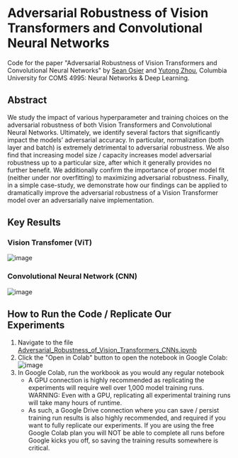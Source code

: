 # Adversarial Robustness of Vision Transformers and Convolutional Neural Networks

Code for the paper "Adversarial Robustness of Vision Transformers and Convolutional Neural Networks" by [Sean Osier](smo2152@columbia.edu) and [Yutong Zhou](yz4429@columbia.edu), Columbia University for COMS 4995: Neural Networks & Deep Learning.

## Abstract

We study the impact of various hyperparameter and training choices on the adversarial robustness of both Vision Transformers and Convolutional Neural Networks. Ultimately, we identify several factors that significantly impact the models’ adversarial accuracy. In particular, normalization (both layer and batch) is extremely detrimental to adversarial robustness. We also find that increasing model size / capacity increases model adversarial robustness up to a particular size, after which it generally provides no further benefit. We additionally confirm the importance of proper model fit (neither under nor overfitting) to maximizing adversarial robustness. Finally, in a simple case-study, we demonstrate how our findings can be applied to dramatically improve the adversarial robustness of a Vision Transformer model over an adversarially naive implementation.

## Key Results

### Vision Transfomer (ViT)

![image](https://github.com/sosier/Adversarial_Robustness_of_Vision_Transformers_CNNs/assets/13408985/bc35e1c4-0bde-4417-939b-b83e962e6c87)

### Convolutional Neural Network (CNN)

![image](https://github.com/sosier/Adversarial_Robustness_of_Vision_Transformers_CNNs/assets/13408985/14be8b43-64d5-4313-bc42-c43ff2d278cb)

## How to Run the Code / Replicate Our Experiments

1. Navigate to the file [Adversarial_Robustness_of_Vision_Transformers_CNNs.ipynb](Adversarial_Robustness_of_Vision_Transformers_CNNs.ipynb)
2. Click the "Open in Colab" button to open the notebook in Google Colab:  
![image](https://github.com/sosier/Adversarial_Robustness_of_Vision_Transformers_CNNs/assets/13408985/5aa79f38-8349-4942-99f5-076213d03ec5)
3. In Google Colab, run the workbook as you would any regular notebook
   - A GPU connection is highly recommended as replicating the experiments will require well over 1,000 model training runs. WARNING: Even with a GPU, replicating all experimental training runs will take many hours of runtime.
   - As such, a Google Drive connection where you can save / persist training run results is also highly recommended, and required if you want to fully replicate our experiments. If you are using the free Google Colab plan you will NOT be able to complete all runs before Google kicks you off, so saving the training results somewhere is critical.
